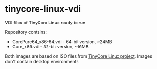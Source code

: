 # tinycore-linux-vdi
VDI files of TinyCore Linux ready to run

Repository contains:
- CorePure64_x86-64.vdi - 64-bit version, ~24MB
- Core_x86.vdi - 32-bit version, ~16MB

Both images are based on ISO files from [TinyCore Linux project](http://www.tinycorelinux.net/). Images don't contain desktop environments.
